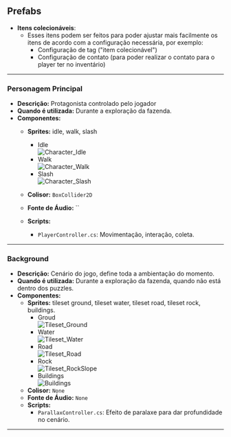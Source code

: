## Prefabs
- **Itens colecionáveis**:
  - Esses itens podem ser feitos para poder ajustar mais facilmente os itens de acordo com a configuração necessária, por exemplo:
    - Configuração de tag ("item colecionável")
    - Configuração de contato (para poder realizar o contato para o player ter no inventário)

---

### Personagem Principal

- **Descrição:** Protagonista controlado pelo jogador
- **Quando é utilizada:** Durante a exploração da fazenda.
- **Componentes:**
  - **Sprites:** idle, walk, slash
      - Idle <br>
        ![Character_Idle](https://github.com/user-attachments/assets/d2beea12-59fe-483c-8348-beed7e19be69) <br>
      - Walk <br>
        ![Character_Walk](https://github.com/user-attachments/assets/80025853-65c5-49cd-95a0-2bf28b0b3633) <br>
      - Slash <br>
        ![Character_Slash](https://github.com/user-attachments/assets/be6d1f70-341e-4c83-82fc-55511e6a287d) <br>

  - **Colisor:** `BoxCollider2D`
  - **Fonte de Áudio:** ``
  - **Scripts:**
    - `PlayerController.cs`: Movimentação, interação, coleta.

---

### Background

- **Descrição:** Cenário do jogo, define toda a ambientação do momento.
- **Quando é utilizada:** Durante a exploração da fazenda, quando não está dentro dos puzzles.
- **Componentes:**
  - **Sprites:** tileset ground, tileset water, tileset road, tileset rock, buildings.
      - Groud <br>
        ![Tileset_Ground](https://github.com/user-attachments/assets/8535d754-b699-42d4-aea7-9387c093709c) <br>
      - Water <br>
        ![Tileset_Water](https://github.com/user-attachments/assets/56d2f1d6-3f71-4a31-a1fd-4eed165032a0) <br>
      - Road <br>
        ![Tileset_Road](https://github.com/user-attachments/assets/356d78a1-6c95-427e-b971-e462ef0c52b4) <br>
      - Rock <br>
        ![Tileset_RockSlope](https://github.com/user-attachments/assets/0bb0a0fd-5ec4-4941-96ce-3399a8d52760) <br>
      - Buildings <br>
        ![Buildings](https://github.com/user-attachments/assets/bedc55a1-acf5-4617-86b7-84b860e075a6) <br>
  - **Colisor:** `None`
  - **Fonte de Áudio:** `None`
  - **Scripts:**
    - `ParallaxController.cs`: Efeito de paralaxe para dar profundidade no cenário.

---
